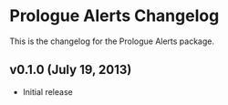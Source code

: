 # Prologue Alerts Changelog

This is the changelog for the Prologue Alerts package.

## v0.1.0 (July 19, 2013)

- Initial release